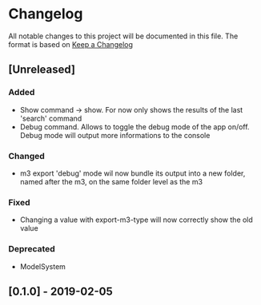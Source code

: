 # Changelog
All notable changes to this project will be documented in this file.
The format is based on [Keep a Changelog](https://keepachangelog.com)

## [Unreleased] 
### Added
- Show command -> show. For now only shows the results of the last 'search' command
- Debug command. Allows to toggle the debug mode of the app on/off. Debug mode will output more informations to the console

### Changed 
- m3 export 'debug' mode wil now bundle its output into a new folder, named after the m3, on the same folder level as the m3

### Fixed 
- Changing a value with export-m3-type will now correctly show the old value

### Deprecated 
- ModelSystem

## [0.1.0] - 2019-02-05
